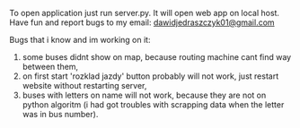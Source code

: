 To open application just run server.py.
It will open web app on local host.
Have fun and report bugs to my email: dawidjedraszczyk01@gmail.com


Bugs that i know and im working on it:
1. some buses didnt show on map, because routing machine cant find way between them,
2. on first start 'rozklad jazdy' button probably will not work, just restart website without restarting server,
3. buses with letters on name will not work, because they are not on python algoritm (i had got troubles with scrapping data when the letter was in bus number).
